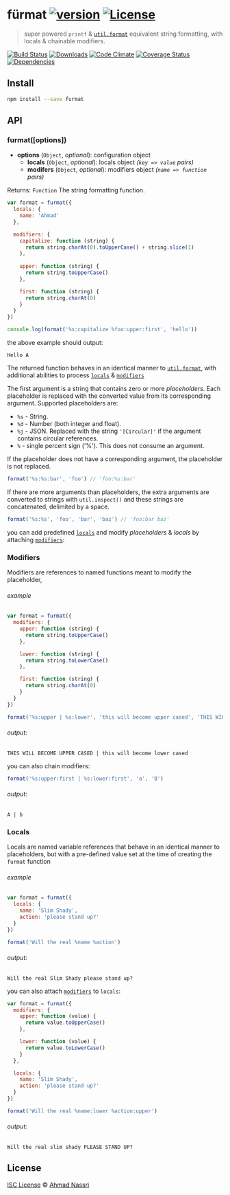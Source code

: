 # fürmat [![version][npm-version]][npm-url] [![License][npm-license]][license-url]

> super powered `printf` & [`util.format`](https://nodejs.org/api/util.html#util_util_format_format) equivalent string formatting, with locals & chainable modifiers.

[![Build Status][travis-image]][travis-url]
[![Downloads][npm-downloads]][npm-url]
[![Code Climate][codeclimate-quality]][codeclimate-url]
[![Coverage Status][codeclimate-coverage]][codeclimate-url]
[![Dependencies][david-image]][david-url]

## Install

```sh
npm install --save furmat
```

## API

### furmat([options])

- **options** (`Object`, *optional*): configuration object
  - **locals** (`Object`, *optional*): locals object *(`key => value` pairs)*
  - **modifers** (`Object`, *optional*): modifiers object *(`name => function` pairs)*

Returns: `Function` The string formatting function.

```js
var format = furmat({
  locals: {
    name: 'Ahmad'
  },

  modifiers: {
    capitalize: function (string) { 
      return string.charAt(0).toUpperCase() + string.slice(1)
    },
    
    upper: function (string) { 
      return string.toUpperCase()
    },

    first: function (string) {
      return string.charAt(0)
    }
  }
})

console.log(format('%s:capitalize %foo:upper:first', 'hello'))
```

the above example should output:

```
Hello A
```

The returned function behaves in an identical manner to [`util.format`](https://nodejs.org/api/util.html#util_util_format_format), with additional abilities to process [`locals`](#locals) & [`modifiers`](#modifiers)

The first argument is a string that contains zero or more *placeholders*. Each placeholder is replaced with the converted value from its corresponding argument. Supported placeholders are:

- `%s` - String.
- `%d` - Number (both integer and float).
- `%j` - JSON. Replaced with the string `'[Circular]'` if the argument contains circular references.
- `%` - single percent sign ('%'). This does not consume an argument.

If the placeholder does not have a corresponding argument, the placeholder is not replaced.

```js
format('%s:%s:bar', 'foo') // 'foo:%s:bar'
```

If there are more arguments than placeholders, the extra arguments are converted to strings with `util.inspect()` and these strings are concatenated, delimited by a space.

```js
format('%s:%s', 'foo', 'bar', 'baz') // 'foo:bar baz'
```

you can add predefined [`locals`](#locals) and modify *placeholders* & *locals* by attaching [`modifiers`](#modifiers):

### Modifiers

Modifiers are references to named functions meant to modify the placeholder, 

###### example

```js
var format = furmat({
  modifiers: {
    upper: function (string) { 
      return string.toUpperCase()
    },

    lower: function (string) { 
      return string.toLowerCase()
    }, 

    first: function (string) {
      return string.charAt(0)
    }
  }
})

format('%s:upper | %s:lower', 'this will become upper cased', 'THIS WILL BECOME LOWER CASED')
```

###### output:

```
THIS WILL BECOME UPPER CASED | this will become lower cased
```

you can also chain modifiers:

```js
format('%s:upper:first | %s:lower:first', 'a', 'B')
```

###### output:

```
A | b
```

### Locals

Locals are named variable references that behave in an identical manner to placeholders, but with a pre-defined value set at the time of creating the `furmat` function

###### example

```js
var format = furmat({
  locals: {
    name: 'Slim Shady',
    action: 'please stand up?'
  }
})

format('Will the real %name %action')
```

###### output:

```
Will the real Slim Shady please stand up?
```

you can also attach [`modifiers`](#modifiers) to `locals`:

```js
var format = furmat({
  modifiers: {
    upper: function (value) { 
      return value.toUpperCase()
    },

    lower: function (value) { 
      return value.toLowerCase()
    }
  },

  locals: {
    name: 'Slim Shady',
    action: 'please stand up?'
  }
})

format('Will the real %name:lower %action:upper')
```

###### output:

```
Will the real slim shady PLEASE STAND UP?
```

## License

[ISC License](LICENSE) &copy; [Ahmad Nassri](https://www.ahmadnassri.com/)

[license-url]: https://github.com/ahmadnassri/furmat/blob/master/LICENSE

[travis-url]: https://travis-ci.org/ahmadnassri/furmat
[travis-image]: https://img.shields.io/travis/ahmadnassri/furmat.svg?style=flat-square

[npm-url]: https://www.npmjs.com/package/furmat
[npm-license]: https://img.shields.io/npm/l/furmat.svg?style=flat-square
[npm-version]: https://img.shields.io/npm/v/furmat.svg?style=flat-square
[npm-downloads]: https://img.shields.io/npm/dm/furmat.svg?style=flat-square

[codeclimate-url]: https://codeclimate.com/github/ahmadnassri/furmat
[codeclimate-quality]: https://img.shields.io/codeclimate/github/ahmadnassri/furmat.svg?style=flat-square
[codeclimate-coverage]: https://img.shields.io/codeclimate/coverage/github/ahmadnassri/furmat.svg?style=flat-square

[david-url]: https://david-dm.org/ahmadnassri/furmat
[david-image]: https://img.shields.io/david/ahmadnassri/furmat.svg?style=flat-square
